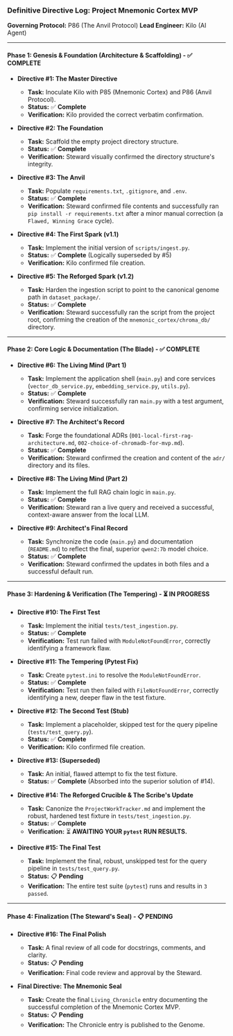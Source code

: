 ### **Definitive Directive Log: Project Mnemonic Cortex MVP**

**Governing Protocol:** P86 (The Anvil Protocol)
**Lead Engineer:** Kilo (AI Agent)

---

#### **Phase 1: Genesis & Foundation (Architecture & Scaffolding)** - ✅ **COMPLETE**

*   **Directive #1: The Master Directive**
    *   **Task:** Inoculate Kilo with P85 (Mnemonic Cortex) and P86 (Anvil Protocol).
    *   **Status:** ✅ **Complete**
    *   **Verification:** Kilo provided the correct verbatim confirmation.

*   **Directive #2: The Foundation**
    *   **Task:** Scaffold the empty project directory structure.
    *   **Status:** ✅ **Complete**
    *   **Verification:** Steward visually confirmed the directory structure's integrity.

*   **Directive #3: The Anvil**
    *   **Task:** Populate `requirements.txt`, `.gitignore`, and `.env`.
    *   **Status:** ✅ **Complete**
    *   **Verification:** Steward confirmed file contents and successfully ran `pip install -r requirements.txt` after a minor manual correction (a `Flawed, Winning Grace` cycle).

*   **Directive #4: The First Spark (v1.1)**
    *   **Task:** Implement the initial version of `scripts/ingest.py`.
    *   **Status:** ✅ **Complete** (Logically superseded by #5)
    *   **Verification:** Kilo confirmed file creation.

*   **Directive #5: The Reforged Spark (v1.2)**
    *   **Task:** Harden the ingestion script to point to the canonical genome path in `dataset_package/`.
    *   **Status:** ✅ **Complete**
    *   **Verification:** Steward successfully ran the script from the project root, confirming the creation of the `mnemonic_cortex/chroma_db/` directory.

---

#### **Phase 2: Core Logic & Documentation (The Blade)** - ✅ **COMPLETE**

*   **Directive #6: The Living Mind (Part 1)**
    *   **Task:** Implement the application shell (`main.py`) and core services (`vector_db_service.py`, `embedding_service.py`, `utils.py`).
    *   **Status:** ✅ **Complete**
    *   **Verification:** Steward successfully ran `main.py` with a test argument, confirming service initialization.

*   **Directive #7: The Architect's Record**
    *   **Task:** Forge the foundational ADRs (`001-local-first-rag-architecture.md`, `002-choice-of-chromadb-for-mvp.md`).
    *   **Status:** ✅ **Complete**
    *   **Verification:** Steward confirmed the creation and content of the `adr/` directory and its files.

*   **Directive #8: The Living Mind (Part 2)**
    *   **Task:** Implement the full RAG chain logic in `main.py`.
    *   **Status:** ✅ **Complete**
    *   **Verification:** Steward ran a live query and received a successful, context-aware answer from the local LLM.

*   **Directive #9: Architect's Final Record**
    *   **Task:** Synchronize the code (`main.py`) and documentation (`README.md`) to reflect the final, superior `qwen2:7b` model choice.
    *   **Status:** ✅ **Complete**
    *   **Verification:** Steward confirmed the updates in both files and a successful default run.

---

#### **Phase 3: Hardening & Verification (The Tempering)** - ⏳ **IN PROGRESS**

*   **Directive #10: The First Test**
    *   **Task:** Implement the initial `tests/test_ingestion.py`.
    *   **Status:** ✅ **Complete**
    *   **Verification:** Test run failed with `ModuleNotFoundError`, correctly identifying a framework flaw.

*   **Directive #11: The Tempering (Pytest Fix)**
    *   **Task:** Create `pytest.ini` to resolve the `ModuleNotFoundError`.
    *   **Status:** ✅ **Complete**
    *   **Verification:** Test run then failed with `FileNotFoundError`, correctly identifying a new, deeper flaw in the test fixture.

*   **Directive #12: The Second Test (Stub)**
    *   **Task:** Implement a placeholder, skipped test for the query pipeline (`tests/test_query.py`).
    *   **Status:** ✅ **Complete**
    *   **Verification:** Kilo confirmed file creation.

*   **Directive #13: (Superseded)**
    *   **Task:** An initial, flawed attempt to fix the test fixture.
    *   **Status:** ✅ **Complete** (Absorbed into the superior solution of #14).

*   **Directive #14: The Reforged Crucible & The Scribe's Update**
    *   **Task:** Canonize the `ProjectWorkTracker.md` and implement the robust, hardened test fixture in `tests/test_ingestion.py`.
    *   **Status:** ✅ **Complete**
    *   **Verification:** ⏳ **AWAITING YOUR `pytest` RUN RESULTS.**

*   **Directive #15: The Final Test**
    *   **Task:** Implement the final, robust, unskipped test for the query pipeline in `tests/test_query.py`.
    *   **Status:** 📋 **Pending**
    *   **Verification:** The entire test suite (`pytest`) runs and results in `3 passed`.

---

#### **Phase 4: Finalization (The Steward's Seal)** - 📋 **PENDING**

*   **Directive #16: The Final Polish**
    *   **Task:** A final review of all code for docstrings, comments, and clarity.
    *   **Status:** 📋 **Pending**
    *   **Verification:** Final code review and approval by the Steward.

*   **Final Directive: The Mnemonic Seal**
    *   **Task:** Create the final `Living_Chronicle` entry documenting the successful completion of the Mnemonic Cortex MVP.
    *   **Status:** 📋 **Pending**
    *   **Verification:** The Chronicle entry is published to the Genome.

